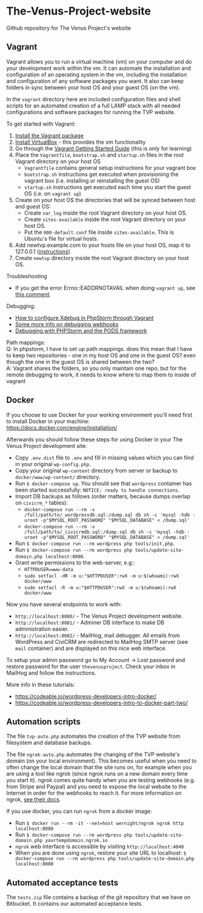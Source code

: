 # The-Venus-Project-website
Github repository for The Venus Project's website

## Vagrant
Vagrant allows you to run a virtual machine (vm) on your computer and do your development work within the vm. It can automate the installation and configuration of an operating system in the vm, including the installation and configuration of any software packages you want. It also can keep folders in sync between your host OS and your guest OS (on the vm). 

In the `vagrant` directory here are included configuration files and shell scripts for an automated creation of a full LAMP stack with all needed configurations and software packages for running the TVP website.

To get started with Vagrant:  
1. [Install the Vagrant package](https://www.vagrantup.com/downloads.html)
2. [Install VirtualBox](https://www.virtualbox.org/wiki/Downloads) - this provides the vm functionality
3. Go through the [Vagrant Getting Started Guide](https://www.vagrantup.com/intro/getting-started/) (this is only for learning)
4. Place the `Vagrantfile`, `bootstrap.sh` and `startup.sh` files in the root Vagrant directory on your host OS
    - `Vagrantfile` contains general setup instructions for your vagrant box
    - `bootstrap.sh` instructions get executed when provisioning the vagrant box (i.e. installing or reinstalling the guest OS)
    - `startup.sh` instructions get executed each time you start the guest OS (i.e. on `vagrant up`)
4. Create on your host OS the directories that will be synced between host and guest OS:
    - Create `var_log` inside the root Vagrant directory on your host OS.  
    - Create `sites-available` inside the root Vagrant directory on your host OS.
    - Put the `000-default.conf` file inside `sites-available`. This is Ubuntu's file for virtual hosts.
5. Add newtvp.example.com to your hosts file on your host OS, map it to 127.0.0.1 ([instructions](https://support.rackspace.com/how-to/modify-your-hosts-file/))
6. Create `newtvp` directory inside the root Vagrant directory on your host OS.

Troubleshooting  
- If you get the error Errno::EADDRNOTAVAIL when doing `vagrant up`, see [this comment](https://github.com/mitchellh/vagrant/issues/3031#issuecomment-288570525).

Debugging:  
- [How to configure Xdebug in PhpStorm through Vagrant](https://danemacmillan.com/how-to-configure-xdebug-in-phpstorm-through-vagrant/#content-remote-debugger-v8)
- [Some more info on debugging webhooks](http://www.devinzuczek.com/anything-at-all/i-have-xdebug-and-php-is-slow/ )
- [Debugging with PHPStorm and the PODS framework](https://docs.google.com/document/d/1WOzgYlU8PnJ99ScRePumfUwg645vmuE4v5MyshOYF4M/edit)

Path mappings:  
Q: In phpstorm, I have to set up path mappings. does this mean that I have to keep two repositories - one in my host OS and one in the guest OS? even though the one in the guest OS is shared between the two?  
A: Vagrant shares the folders, so you only maintain one repo, but for the remote debugging to work, it needs to know where to map them to inside of vagrant

## Docker

If you choose to use Docker for your working environment you'll need first to install Docker in your machine:
https://docs.docker.com/engine/installation/

Afterwards you should follow these steps for using Docker in your The Venus Project development site:

- Copy `.env.dist` file to `.env` and fill in missing values which you can find in your original `wp-config.php`.
- Copy your original `wp-content` directory from server or backup to `docker/www/wp-content/` directory.
- Run `$ docker-compose up`. You should see that `wordpress` container has been started successfully: `NOTICE: ready to handle connections`.
- Import DB backups as follows (order matters, because dumps overlap on `civicrm_*` tables):
  + `docker-compose run --rm -v /full/path/to/_wordpressdb.sql:/dump.sql db sh -c 'mysql -hdb -uroot -p"$MYSQL_ROOT_PASSWORD" "$MYSQL_DATABASE" < /dump.sql'`
  + `docker-compose run --rm -v /full/path/to/_civicrmdb.sql:/dump.sql db sh -c 'mysql -hdb -uroot -p"$MYSQL_ROOT_PASSWORD" "$MYSQL_DATABASE" < /dump.sql'`
- Run `$ docker-compose run --rm wordpress php tools/init.php`.
- Run `$ docker-compose run --rm wordpress php tools/update-site-domain.php localhost:8080`.
- Grant write permissions to the web-server, e.g.:
  + `HTTPDUSER=www-data`
  + `sudo setfacl -dR -m u:"$HTTPDUSER":rwX -m u:$(whoami):rwX docker/www`
  + `sudo setfacl -R -m u:"$HTTPDUSER":rwX -m u:$(whoami):rwX docker/www`

Now you have several endpoints to work with:
- `http://localhost:8080/` - The Venus Project development website.
- `http://localhost:8081/` - Adminer DB interface to make DB administration easier.
- `http://localhost:8082/` - MailHog, mail debugger. All emails from WordPress and CiviCRM are redirected to MailHog SMTP server (see `mail` container) and are displayed on this nice web interface.

To setup your admin password go to My Account -> Lost password and restore password for the user `thevenusproject`. Check your inbox in MailHog and follow the instructions.

More info in these tutorials:
- https://codeable.io/wordpress-developers-intro-docker/
- https://codeable.io/wordpress-developers-intro-to-docker-part-two/

## Automation scripts
The file `tvp-auto.php` automates the creation of the TVP website from filesystem and database backups.

The file `ngrok-auto.php` automates the changing of the TVP website's domain (on your local environment). This becomes useful when you need to often change the local domain that the site runs on, for example when you are using a tool like ngrok (since ngrok runs on a new domain every time you start it). ngrok comes quite handy when you are testing webhooks (e.g. from Stripe and Paypal) and you need to expose the local website to the Internet in order for the webhooks to reach it. For more information on ngrok, [see their docs](https://ngrok.com/docs).

If you use docker, you can run `ngrok` from a docker image:
- Run `$ docker run --rm -it --net=host wernight/ngrok ngrok http localhost:8080`
- Run `$ docker-compose run --rm wordpress php tools/update-site-domain.php yourtempdomain.ngrok.io`
- `ngrok` web interface is accessible by visiting `http://localhost:4040`
- When you are done using `ngrok`, restore your site URL to localhost: `$ docker-compose run --rm wordpress php tools/update-site-domain.php localhost:8080`

## Automated acceptance tests
The `tests.zip` file contains a backup of the git repository that we have on Bitbucket. It contains our automated acceptance tests.
